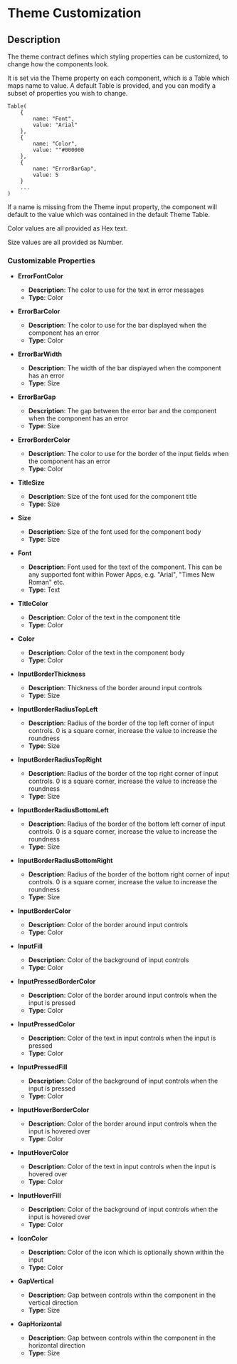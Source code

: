 # Theme Customization

## Description

The theme contract defines which styling properties can be customized, to change how the components look.

It is set via the Theme property on each component, which is a Table which maps name to value. A default Table is provided,
and you can modify a subset of properties you wish to change.

```
Table(
    {
        name: "Font",
        value: "Arial"
    },
    {
        name: "Color",
        value: ""#000000
    },
    {
        name: "ErrorBarGap",
        value: 5
    }
    ...
)
```

If a name is missing from the Theme input property, the component will default to the value which was contained in the default Theme Table.

Color values are all provided as Hex text.

Size values are all provided as Number.

### Customizable Properties

- **ErrorFontColor**
    - **Description**: The color to use for the text in error messages
    - **Type**: Color

- **ErrorBarColor**
    - **Description**: The color to use for the bar displayed when the component has an error
    - **Type**: Color

- **ErrorBarWidth**
    - **Description**: The width of the bar displayed when the component has an error
    - **Type**: Size

- **ErrorBarGap**
    - **Description**: The gap between the error bar and the component when the component has an error
    - **Type**: Size

- **ErrorBorderColor**
    - **Description**: The color to use for the border of the input fields when the component has an error
    - **Type**: Color

- **TitleSize**
    - **Description**: Size of the font used for the component title
    - **Type**: Size

- **Size**
    - **Description**: Size of the font used for the component body
    - **Type**: Size

- **Font**
    - **Description**: Font used for the text of the component. This can be any supported font within Power Apps, e.g. "Arial", "Times New Roman" etc.
    - **Type**: Text

- **TitleColor**
    - **Description**: Color of the text in the component title
    - **Type**: Color

- **Color**
    - **Description**: Color of the text in the component body
    - **Type**: Color

- **InputBorderThickness**
    - **Description**: Thickness of the border around input controls
    - **Type**: Size

- **InputBorderRadiusTopLeft**
    - **Description**: Radius of the border of the top left corner of input controls. 0 is a square corner, increase the value to increase the roundness
    - **Type**: Size

- **InputBorderRadiusTopRight**
    - **Description**: Radius of the border of the top right corner of input controls. 0 is a square corner, increase the value to increase the roundness
    - **Type**: Size

- **InputBorderRadiusBottomLeft**
    - **Description**: Radius of the border of the bottom left corner of input controls. 0 is a square corner, increase the value to increase the roundness
    - **Type**: Size

- **InputBorderRadiusBottomRight**
    - **Description**: Radius of the border of the bottom right corner of input controls. 0 is a square corner, increase the value to increase the roundness
    - **Type**: Size

- **InputBorderColor**
    - **Description**: Color of the border around input controls
    - **Type**: Color

- **InputFill**
    - **Description**: Color of the background of input controls
    - **Type**: Color

- **InputPressedBorderColor**
    - **Description**: Color of the border around input controls when the input is pressed
    - **Type**: Color

- **InputPressedColor**
    - **Description**: Color of the text in input controls when the input is pressed
    - **Type**: Color

- **InputPressedFill**
    - **Description**: Color of the background of input controls when the input is pressed
    - **Type**: Color

- **InputHoverBorderColor**
    - **Description**: Color of the border around input controls when the input is hovered over
    - **Type**: Color

- **InputHoverColor**
    - **Description**: Color of the text in input controls when the input is hovered over
    - **Type**: Color

- **InputHoverFill**
    - **Description**: Color of the background of input controls when the input is hovered over
    - **Type**: Color

- **IconColor**
    - **Description**: Color of the icon which is optionally shown within the input
    - **Type**: Color

- **GapVertical**
    - **Description**: Gap between controls within the component in the vertical direction
    - **Type**: Size

- **GapHorizontal**
    - **Description**: Gap between controls within the component in the horizontal direction
    - **Type**: Size